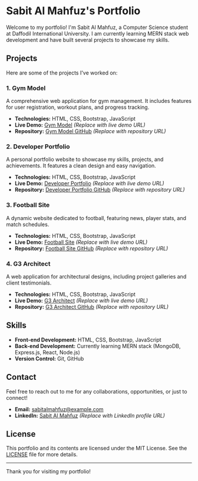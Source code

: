 # Sabit Al Mahfuz's Portfolio

Welcome to my portfolio! I'm Sabit Al Mahfuz, a Computer Science student at Daffodil International University. I am currently learning MERN stack web development and have built several projects to showcase my skills. 

## Projects

Here are some of the projects I've worked on:

### 1. Gym Model
A comprehensive web application for gym management. It includes features for user registration, workout plans, and progress tracking.

- **Technologies:** HTML, CSS, Bootstrap, JavaScript
- **Live Demo:** [Gym Model](#) *(Replace with live demo URL)*
- **Repository:** [Gym Model GitHub](#) *(Replace with repository URL)*

### 2. Developer Portfolio
A personal portfolio website to showcase my skills, projects, and achievements. It features a clean design and easy navigation.

- **Technologies:** HTML, CSS, Bootstrap, JavaScript
- **Live Demo:** [Developer Portfolio](#) *(Replace with live demo URL)*
- **Repository:** [Developer Portfolio GitHub](#) *(Replace with repository URL)*

### 3. Football Site
A dynamic website dedicated to football, featuring news, player stats, and match schedules.

- **Technologies:** HTML, CSS, Bootstrap, JavaScript
- **Live Demo:** [Football Site](#) *(Replace with live demo URL)*
- **Repository:** [Football Site GitHub](#) *(Replace with repository URL)*

### 4. G3 Architect
A web application for architectural designs, including project galleries and client testimonials.

- **Technologies:** HTML, CSS, Bootstrap, JavaScript
- **Live Demo:** [G3 Architect](#) *(Replace with live demo URL)*
- **Repository:** [G3 Architect GitHub](#) *(Replace with repository URL)*

## Skills

- **Front-end Development:** HTML, CSS, Bootstrap, JavaScript
- **Back-end Development:** Currently learning MERN stack (MongoDB, Express.js, React, Node.js)
- **Version Control:** Git, GitHub

## Contact

Feel free to reach out to me for any collaborations, opportunities, or just to connect!

- **Email:** sabitalmahfuz@example.com
- **LinkedIn:** [Sabit Al Mahfuz](#) *(Replace with LinkedIn profile URL)*

## License

This portfolio and its contents are licensed under the MIT License. See the [LICENSE](LICENSE) file for more details.

---

Thank you for visiting my portfolio!

